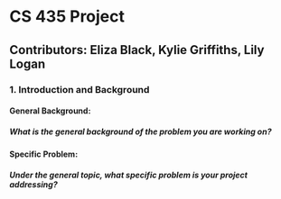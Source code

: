 # CS 435 Project

## Contributors: Eliza Black, Kylie Griffiths, Lily Logan

### 1. Introduction and Background
#### General Background:
##### What is the general background of the problem you are working on?
#### Specific Problem:
##### Under the general topic, what specific problem is your project addressing?